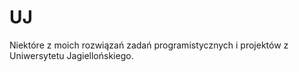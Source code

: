 # UJ
Niektóre z moich rozwiązań zadań programistycznych i projektów z Uniwersytetu Jagiellońskiego.
